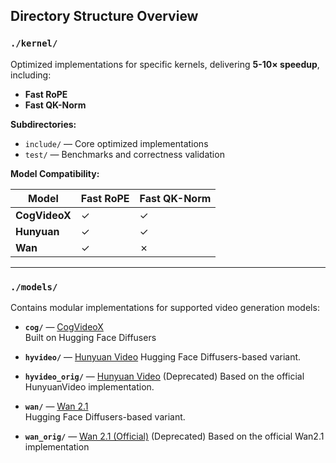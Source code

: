 ## Directory Structure Overview

### `./kernel/`
Optimized implementations for specific kernels, delivering **5-10× speedup**, including:

- **Fast RoPE**
- **Fast QK-Norm**

**Subdirectories:**
- `include/` — Core optimized implementations  
- `test/` — Benchmarks and correctness validation

**Model Compatibility:**

| Model       | Fast RoPE | Fast QK-Norm |
|-------------|-----------|--------------|
| **CogVideoX** | ✓         | ✓            |
| **Hunyuan**   | ✓         | ✓            |
| **Wan**       | ✓         | ✗            |

---

### `./models/`
Contains modular implementations for supported video generation models:

- **`cog/`** — [CogVideoX](https://github.com/huggingface/diffusers/blob/main/src/diffusers/models/transformers/cogvideox_transformer_3d.py)  
  Built on Hugging Face Diffusers

- **`hyvideo/`** — [Hunyuan Video](https://github.com/Tencent/HunyuanVideo)
  Hugging Face Diffusers-based variant. 

- **`hyvideo_orig/`** — [Hunyuan Video](https://github.com/Tencent/HunyuanVideo) (Deprecated)
  Based on the official HunyuanVideo implementation.

- **`wan/`** — [Wan 2.1](https://github.com/huggingface/diffusers/blob/main/src/diffusers/models/transformers/transformer_wan.py)  
  Hugging Face Diffusers-based variant. 

- **`wan_orig/`** — [Wan 2.1 (Official)](https://github.com/Wan-Video/Wan2.1) (Deprecated)
  Based on the official Wan2.1 implementation
